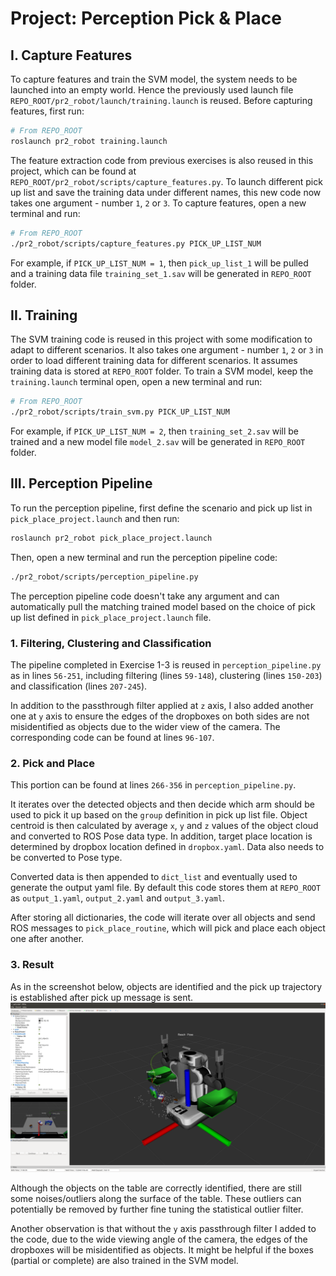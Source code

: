 # Project: Perception Pick & Place

## I. Capture Features
To capture features and train the SVM model, the system needs to be launched into an empty world. Hence the previously used launch file `REPO_ROOT/pr2_robot/launch/training.launch` is reused. Before capturing features, first run:
```bash
# From REPO_ROOT
roslaunch pr2_robot training.launch
``` 

The feature extraction code from previous exercises is also reused in this project, which can be found at `REPO_ROOT/pr2_robot/scripts/capture_features.py`. To launch different pick up list and save the training data under different names, this new code now takes one argument - number `1`, `2` or `3`. To capture features, open a new terminal and run:
```bash
# From REPO_ROOT
./pr2_robot/scripts/capture_features.py PICK_UP_LIST_NUM
```

For example, if `PICK_UP_LIST_NUM = 1`, then `pick_up_list_1` will be pulled and a training data file `training_set_1.sav` will be generated in `REPO_ROOT` folder.

## II. Training
The SVM training code is reused in this project with some modification to adapt to different scenarios. It also takes one argument - number `1`, `2` or `3` in order to load different training data for different scenarios. It assumes training data is stored at `REPO_ROOT` folder. To train a SVM model, keep the `training.launch` terminal open, open a new terminal and run:
```bash
# From REPO_ROOT
./pr2_robot/scripts/train_svm.py PICK_UP_LIST_NUM
```

For example, if `PICK_UP_LIST_NUM = 2`, then `training_set_2.sav` will be trained and a new model file `model_2.sav` will be generated in `REPO_ROOT` folder.


## III. Perception Pipeline
To run the perception pipeline, first define the scenario and pick up list in `pick_place_project.launch` and then run:
```bash
roslaunch pr2_robot pick_place_project.launch
```

Then, open a new terminal and run the perception pipeline code:
```bash
./pr2_robot/scripts/perception_pipeline.py
```

The perception pipeline code doesn't take any argument and can automatically pull the matching trained model based on the choice of pick up list defined in `pick_place_project.launch` file.

### 1. Filtering, Clustering and Classification
The pipeline completed in Exercise 1-3 is reused in `perception_pipeline.py` as in lines `56-251`, including filtering (lines `59-148`), clustering (lines `150-203`) and classification (lines `207-245`).

In addition to the passthrough filter applied at `z` axis, I also added another one at `y` axis to ensure the edges of the dropboxes on both sides are not misidentified as objects due to the wider view of the camera. The corresponding code can be found at lines `96-107`.

### 2. Pick and Place
This portion can be found at lines `266-356` in `perception_pipeline.py`. 

It iterates over the detected objects and then decide which arm should be used to pick it up based on the `group` definition in pick up list file. Object centroid is then calculated by average `x`, `y` and `z` values of the object cloud and converted to ROS Pose data type. In addition, target place location is determined by dropbox location defined in `dropbox.yaml`. Data also needs to be converted to Pose type.

Converted data is then appended to `dict_list` and eventually used to generate the output yaml file. By default this code stores them at `REPO_ROOT` as `output_1.yaml`, `output_2.yaml` and `output_3.yaml`.

After storing all dictionaries, the code will iterate over all objects and send ROS messages to `pick_place_routine`, which will pick and place each object one after another.

### 3. Result
As in the screenshot below, objects are identified and the pick up trajectory is established after pick up message is sent.
![alt text](./img/perception_screenshot_1.png)

Although the objects on the table are correctly identified, there are still some noises/outliers along the surface of the table. These outliers can potentially be removed by further fine tuning the statistical outlier filter.

Another observation is that without the `y` axis passthrough filter I added to the code, due to the wide viewing angle of the camera, the edges of the dropboxes will be misidentified as objects. It might be helpful if the boxes (partial or complete) are also trained in the SVM model.
